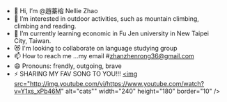 - 👋 Hi, I’m @趙蓁榕 Nellie Zhao
- 👀 I’m interested in outdoor activities, such as mountain climbing, climbing and reading. 
- 🌱 I’m currently learning economic in Fu Jen university in New Taipei City, Taiwan.
- 😻 I'm looking to collaborate on language studying group
- 📫 How to reach me ...my email #zhanzhenrong36@gmail.com
- 😄 Pronouns: frendly, outgoing, brave
- ⚡ SHARING MY FAV SONG TO YOU!!!
<a href="http://www.youtube.com/watch?feature=player_embedded&v=https://www.youtube.com/watch?v=Y1xs_xPb46M
" target="_blank"><img src="http://img.youtube.com/vi/https://www.youtube.com/watch?v=Y1xs_xPb46M" 
alt="cats"" width="240" height="180" border="10" /></a>
<!---
Nellie Zhao is a ✨ special ✨ repository because its `README.md` (this file) appears on your GitHub profile.
You can click the Preview link to take a look at your changes.
--->
